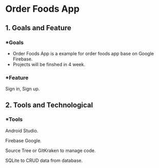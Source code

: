 # Order Foods App
## 1. Goals and Feature
### *Goals
- Order Foods App is a example for order foods app base on Google Firebase.
- Projects will be finshed in 4 week.
### *Feature
Sign in, Sign up.
## 2. Tools and Technological
### *Tools
Android Studio.

Firebase Google.

Source Tree or GitKraken to manage code.

SQLite to CRUD data from database.
